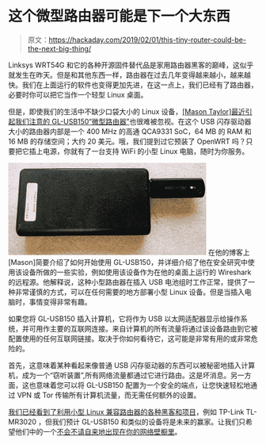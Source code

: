 # 这个微型路由器可能是下一个大东西

> 原文：<https://hackaday.com/2019/02/01/this-tiny-router-could-be-the-next-big-thing/>

Linksys WRT54G 和它的各种开源固件替代品是家用路由器黑客的巅峰，这似乎就发生在昨天。但是和其他东西一样，路由器在过去几年变得越来越小，越来越快。我们在上面运行的软件也变得更加先进，在这一点上，我们已经有了路由器，必要时你可以把它当作一个轻型 Linux 桌面。

但是，即使我们的生活中不缺少口袋大小的 Linux 设备，[[Mason Taylor]最近引起我们注意的 GL-USB150“微型路由器”](https://bettersafe.io/weaponizing-a-micro-router-for-penetration-testing/)也很难被忽视。在这个 USB 闪存驱动器大小的路由器内部是一个 400 MHz 的高通 QCA9331 SoC，64 MB 的 RAM 和 16 MB 的存储空间；大约 20 美元。哦，我们提到过它预装了 OpenWRT 吗？只要把它插上电源，你就有了一台支持 WiFi 的小型 Linux 电脑，随时为你服务。

[![](img/a74c9cab8d74dd0bf8cd7faff2b09704.png)](https://hackaday.com/wp-content/uploads/2019/01/usb150_detail.jpg) 在他的博客上[Mason]简要介绍了如何开始使用 GL-USB150，并详细介绍了他在安全研究中使用该设备所做的一些实验，例如使用该设备作为在他的桌面上运行的 Wireshark 的远程源。他解释说，这种小型路由器在插入 USB 电池组时工作正常，提供了一种非常谨慎的方式，可以在任何需要的地方部署小型 Linux 设备。但是当插入电脑时，事情变得非常有趣。

如果您将 GL-USB150 插入计算机，它将作为 USB 以太网适配器显示给操作系统，并可用作主要的互联网连接。来自计算机的所有流量将通过该设备路由到它被配置使用的任何互联网链接。取决于你如何看待它，这可能是非常有用的或非常危险的。

首先，这意味着某种看起来像普通 USB 闪存驱动器的东西可以被秘密地插入计算机，成为一个“窃听装置”,所有网络流量都通过它进行路由。这是坏消息。另一方面，这也意味着您可以将 GL-USB150 配置为一个安全的端点，让您快速轻松地通过 VPN 或 Tor 传输所有计算机流量，而无需任何额外的设置。

[我们已经看到了利用](https://hackaday.com/2019/01/05/build-a-home-automation-hub-for-20/)[小型 Linux 兼容路由器的各种黑客和项目](https://hackaday.com/2019/01/24/solar-powered-openwrt-router-for-mobile-privacy/)，例如 TP-Link TL-MR3020 ，但我们预计 GL-USB150 和类似的设备将是未来的赢家。让我们只希望他们中的一个[不会不请自来地出现在你的网络壁橱里](https://hackaday.com/2019/01/20/sly-guy-nabs-pi-spy/)。
